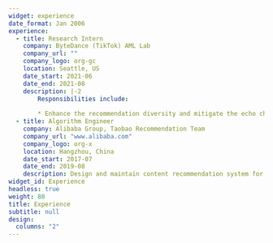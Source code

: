 ```yaml
---
widget: experience
date_format: Jan 2006
experience:
  - title: Research Intern
    company: ByteDance (TikTok) AML Lab
    company_url: ""
    company_logo: org-gc
    location: Seattle, US
    date_start: 2021-06
    date_end: 2021-08
    description: |-2
        Responsibilities include:
        
        * Enhance the recommendation diversity and mitigate the echo chamber effect via collaborative Thompson sampling approach and gradient-based Determinantal Point Processes.
  - title: Algorithm Engineer
    company: Alibaba Group, Taobao Recommendation Team
    company_url: "www.alibaba.com"
    company_logo: org-x
    location: Hangzhou, China
    date_start: 2017-07
    date_end: 2019-08
    description: Design and maintain content recommendation system for Taobao main page, focusing on deep-learning based match/ranking solution.
widget_id: Experience
headless: true
weight: 80
title: Experience
subtitle: null
design:
  columns: "2"
---
```

